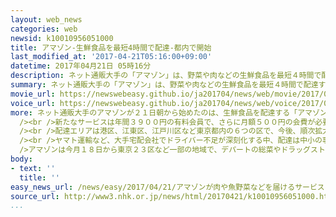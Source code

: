 ```yaml
---
layout: web_news
categories: web
newsid: k10010956051000
title: アマゾン-生鮮食品を最短4時間で配達-都内で開始
last_modified_at: '2017-04-21T05:16:00+09:00'
datetime: 2017年04月21日 05時16分
description: ネット通販大手の「アマゾン」は、野菜や肉などの生鮮食品を最短４時間で配達するサービスを２１日から都内でスタートさせ、すでにネットスーパーを手がけている流通大手などとの競争が激しくなりそうです。
summary: ネット通販大手の「アマゾン」は、野菜や肉などの生鮮食品を最短４時間で配達するサービスを２１日から都内でスタートさせ、すでにネットスーパーを手がけている流通大手などとの競争が激しくなりそうです。
movie_url: https://newswebeasy.github.io/ja201704/news/web/movie/2017/04/21/k10010956051000.mp4
voice_url: https://newswebeasy.github.io/ja201704/news/web/voice/2017/04/21/k10010956051000.mp3
more: ネット通販大手のアマゾンが２１日朝から始めたのは、生鮮食品を配達する「アマゾンフレッシュ」で、世界ではアメリカ、イギリスに続いて３か国目となります。<br
  /><br />新たなサービスは年間３９００円の有料会員で、さらに月額５００円の会費が必要となりますが、野菜や肉、果物など１万７０００点を超える生鮮食品を扱うとしています。<br
  /><br />配達エリアは港区、江東区、江戸川区など東京都内の６つの区で、今後、順次拡大していく方針で、料金は１回５００円、６０００円以上購入すると無料で利用できるということです。<br
  /><br />ヤマト運輸など、大手宅配会社でドライバー不足が深刻化する中、配達は中小の事業者に委託し注文から最短４時間で届けるとしています。<br /><br
  />アマゾンは今月１８日から東京２３区など一部の地域で、デパートの総菜やドラッグストアの化粧品などを配達するサービスを始めていて、今回のサービス拡充ですでにネットスーパーを手がけている流通大手などとの競争が激しくなりそうです。
body:
- text: ''
  title: ''
easy_news_url: /news/easy/2017/04/21/アマゾンが肉や魚野菜などを届けるサービスを始める/
source_url: http://www3.nhk.or.jp/news/html/20170421/k10010956051000.html
...
```


